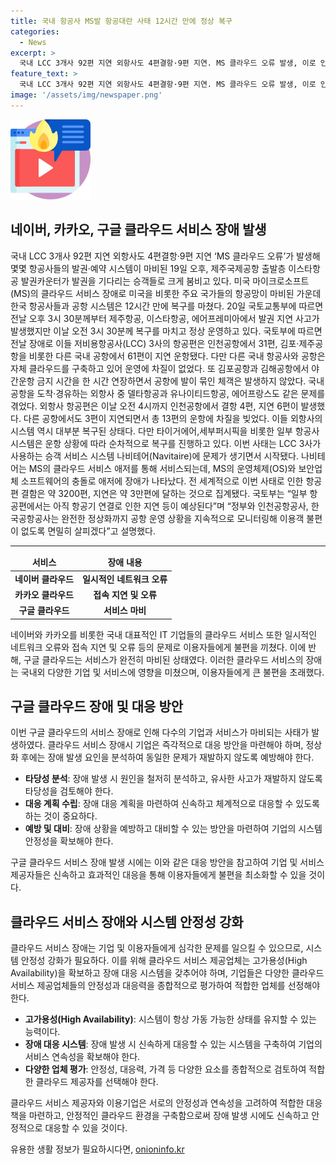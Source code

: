```yaml
---
title: 국내 항공사 MS발 항공대란 사태 12시간 만에 정상 복구
categories:
  - News
excerpt: >
  국내 LCC 3개사 92편 지연 외항사도 4편결항·9편 지연. MS 클라우드 오류 발생, 이로 인해 발권·예약 시스템 마비로 승객들 붐빔. 12시간 만에 복구. LCC 31편 인천공항, 61편 국내 공항에서 지연. 국내 항공사와 공항은 자체 클라우드 운영으로 차질 없음. 외항사 항공편 결항·지연, 전 세계적으로 약 3200편 결함·3만편 지연. 정부 및 관련 기관은 상황 모니터링 및 이용객 편의 측면에서 노력 중.
feature_text: >
  국내 LCC 3개사 92편 지연 외항사도 4편결항·9편 지연. MS 클라우드 오류 발생, 이로 인해 발권·예약 시스템 마비로 승객들 붐빔. 12시간 만에 복구. LCC 31편 인천공항, 61편 국내 공항에서 지연. 국내 항공사와 공항은 자체 클라우드 운영으로 차질 없음. 외항사 항공편 결항·지연, 전 세계적으로 약 3200편 결함·3만편 지연. 정부 및 관련 기관은 상황 모니터링 및 이용객 편의 측면에서 노력 중.
image: '/assets/img/newspaper.png'
---
```


<p><img src="/assets/img/news.png" alt="rentncar 속보" /></p>

<h2 data-ke-size="size26">네이버, 카카오, 구글 클라우드 서비스 장애 발생</h2>

<p data-ke-size="size16">국내 LCC 3개사 92편 지연 외항사도 4편결항·9편 지연 ‘MS 클라우드 오류’가 발생해 몇몇 항공사들의 발권·예약 시스템이 마비된 19일 오후, 제주국제공항 출발층 이스타항공 발권카운터가 발권을 기다리는 승객들로 크게 붐비고 있다. 미국 마이크로소프트(MS)의 클라우드 서비스 장애로 미국을 비롯한 주요 국가들의 항공망이 마비된 가운데 한국 항공사들과 공항 시스템은 12시간 만에 복구를 마쳤다. 20일 국토교통부에 따르면 전날 오후 3시 30분께부터 제주항공, 이스타항공, 에어프레미아에서 발권 지연 사고가 발생했지만 이날 오전 3시 30분께 복구를 마치고 정상 운영하고 있다. 국토부에 따르면 전날 장애로 이들 저비용항공사(LCC) 3사의 항공편은 인천공항에서 31편, 김포·제주공항을 비롯한 다른 국내 공항에서 61편이 지연 운항됐다. 다만 다른 국내 항공사와 공항은 자체 클라우드를 구축하고 있어 운영에 차질이 없었다. 또 김포공항과 김해공항에서 야간운항 금지 시간을 한 시간 연장하면서 공항에 발이 묶인 체객은 발생하지 않았다. 국내 공항을 도착·경유하는 외항사 중 델타항공과 유나이티드항공, 에어프랑스도 같은 문제를 겪었다. 외항사 항공편은 이날 오전 4시까지 인천공항에서 결항 4편, 지연 6편이 발생했다. 다른 공항에서도 3편이 지연되면서 총 13편의 운항에 차질을 빚었다. 이들 외항사의 시스템 역시 대부분 복구된 상태다. 다만 타이거에어,세부퍼시픽을 비롯한 일부 항공사 시스템은 운항 상황에 따라 순차적으로 복구를 진행하고 있다. 이번 사태는 LCC 3사가 사용하는 승객 서비스 시스템 나비테어(Navitaire)에 문제가 생기면서 시작됐다. 나비테어는 MS의 클라우드 서비스 애저를 통해 서비스되는데, MS의 운영체제(OS)와 보안업체 소프트웨어의 충돌로 애저에 장애가 나타났다. 전 세계적으로 이번 사태로 인한 항공편 결함은 약 3200편, 지연은 약 3만편에 달하는 것으로 집계됐다. 국토부는 “일부 항공편에서는 아직 항공기 연결로 인한 지연 등이 예상된다”며 “정부와 인천공항공사, 한국공항공사는 완전한 정상화까지 공항 운영 상황을 지속적으로 모니터링해 이용객 불편이 없도록 면밀히 살피겠다”고 설명했다.</p>

<hr>

<table>
<thead>
<tr>
<td style="text-align: center; height: 17px;"><b>서비스</b></td>
<td style="text-align: center; height: 17px;"><b>장애 내용</b></td>
</tr>
</thead>
<tbody>
<tr>
<td style="text-align: center; height: 17px;"><b>네이버 클라우드</b></td>
<td style="text-align: center; height: 17px;"><b>일시적인 네트워크 오류</b></td>
</tr>
<tr>
<td style="text-align: center; height: 17px;"><b>카카오 클라우드</b></td>
<td style="text-align: center; height: 17px;"><b>접속 지연 및 오류</b></td>
</tr>
<tr>
<td style="text-align: center; height: 17px;"><b>구글 클라우드</b></td>
<td style="text-align: center; height: 17px;"><b>서비스 마비</b></td>
</tr>
</tbody>
</table>

<p data-ke-size="size16">네이버와 카카오를 비롯한 국내 대표적인 IT 기업들의 클라우드 서비스 또한 일시적인 네트워크 오류와 접속 지연 및 오류 등의 문제로 이용자들에게 불편을 끼쳤다. 이에 반해, 구글 클라우드는 서비스가 완전히 마비된 상태였다. 이러한 클라우드 서비스의 장애는 국내외 다양한 기업 및 서비스에 영향을 미쳤으며, 이용자들에게 큰 불편을 초래했다.</p>

<h2 data-ke-size="size26">구글 클라우드 장애 및 대응 방안</h2>

<p data-ke-size="size16">이번 구글 클라우드의 서비스 장애로 인해 다수의 기업과 서비스가 마비되는 사태가 발생하였다. 클라우드 서비스 장애시 기업은 즉각적으로 대응 방안을 마련해야 하며, 정상화 후에는 장애 발생 요인을 분석하여 동일한 문제가 재발하지 않도록 예방해야 한다.</p>

<ul>
<li><b>타당성 분석</b>: 장애 발생 시 원인을 철저히 분석하고, 유사한 사고가 재발하지 않도록 타당성을 검토해야 한다.</li>
<li><b>대응 계획 수립</b>: 장애 대응 계획을 마련하여 신속하고 체계적으로 대응할 수 있도록 하는 것이 중요하다.</li>
<li><b>예방 및 대비</b>: 장애 상황을 예방하고 대비할 수 있는 방안을 마련하여 기업의 시스템 안정성을 확보해야 한다.</li>
</ul>

<p data-ke-size="size16">구글 클라우드 서비스 장애 발생 시에는 이와 같은 대응 방안을 참고하여 기업 및 서비스 제공자들은 신속하고 효과적인 대응을 통해 이용자들에게 불편을 최소화할 수 있을 것이다.</p>

<h2 data-ke-size="size26">클라우드 서비스 장애와 시스템 안정성 강화</h2>

<p data-ke-size="size16">클라우드 서비스 장애는 기업 및 이용자들에게 심각한 문제를 일으킬 수 있으므로, 시스템 안정성 강화가 필요하다. 이를 위해 클라우드 서비스 제공업체는 고가용성(High Availability)을 확보하고 장애 대응 시스템을 갖추어야 하며, 기업들은 다양한 클라우드 서비스 제공업체들의 안정성과 대응력을 종합적으로 평가하여 적합한 업체를 선정해야 한다.</p>

<ul>
<li><b>고가용성(High Availability)</b>: 시스템이 항상 가동 가능한 상태를 유지할 수 있는 능력이다.</li>
<li><b>장애 대응 시스템</b>: 장애 발생 시 신속하게 대응할 수 있는 시스템을 구축하여 기업의 서비스 연속성을 확보해야 한다.</li>
<li><b>다양한 업체 평가</b>: 안정성, 대응력, 가격 등 다양한 요소를 종합적으로 검토하여 적합한 클라우드 제공자를 선택해야 한다.</li>
</ul>

<p data-ke-size="size16">클라우드 서비스 제공자와 이용기업은 서로의 안정성과 연속성을 고려하여 적합한 대응책을 마련하고, 안정적인 클라우드 환경을 구축함으로써 장애 발생 시에도 신속하고 안정적으로 대응할 수 있을 것이다. </p>
유용한 생활 정보가 필요하시다면, <a href="https://onioninfo.kr" rel="dofollow">onioninfo.kr</a>



